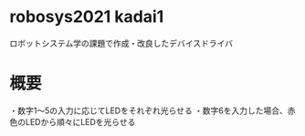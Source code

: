 # robosys2021 kadai1
ロボットシステム学の課題で作成・改良したデバイスドライバ
# 概要
・数字1～5の入力に応じてLEDをそれぞれ光らせる
・数字6を入力した場合、赤色のLEDから順々にLEDを光らせる
